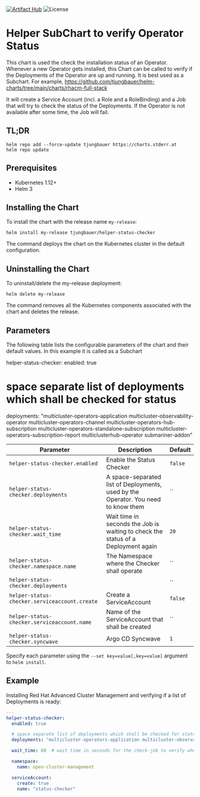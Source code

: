 [![Artifact Hub](https://img.shields.io/endpoint?url=https://artifacthub.io/badge/repository/openshift-bootstraps)](https://artifacthub.io/packages/search?repo=openshift-bootstraps)
![License](https://img.shields.io/badge/License-Apache_2.0-blue.svg)

# Helper SubChart to verify Operator Status

This chart is used the check the installation status of an Operator. Whenever a new Operator gets installed, this Chart can be called to verify if the Deployments of the Operator are up and running. 
It is best used as a Subchart. For example, https://github.com/tjungbauer/helm-charts/tree/main/charts/rhacm-full-stack

It will create a Service Account (incl. a Role and a RoleBinding) and a Job that will try to check the status of the Deployments. If the Operator is not available after some time, the Job will fail. 

## TL;DR 

```console
helm repo add --force-update tjungbauer https://charts.stderr.at
helm repo update
```

## Prerequisites

* Kubernetes 1.12+
* Helm 3

## Installing the Chart

To install the chart with the release name `my-release`:

```console
helm install my-release tjungbauer/helper-status-checker
```

The command deploys the chart on the Kubernetes cluster in the default configuration.

## Uninstalling the Chart

To uninstall/delete the my-release deployment:

```console
helm delete my-release
```

The command removes all the Kubernetes components associated with the chart and deletes the release.

## Parameters
The following table lists the configurable parameters of the chart and their default values. In this example it is called as a Subchart

helper-status-checker:
  enabled: true

  # space separate list of deployments which shall be checked for status
  deployments: "multicluster-operators-application multicluster-observability-operator multicluster-operators-channel multicluster-operators-hub-subscription multicluster-operators-standalone-subscription multicluster-operators-subscription-report multiclusterhub-operator submariner-addon"


| Parameter                                 | Description                                   | Default                                                 |
|-------------------------------------------|-----------------------------------------------|---------------------------------------------------------|
| `helper-status-checker.enabled` | Enable the Status Checker | `false` |
| `helper-status-checker.deployments` | A space-separated list of Deployments, used by the Operator. You need to know them | `` |
| `helper-status-checker.wait_time` | Wait time in seconds the Job is waiting to check the status of a Deployment again | `20` |
| `helper-status-checker.namespace.name` | The Namespace where the Checker shall operate | `` |
| `helper-status-checker.deployments` |  | `` |
| `helper-status-checker.serviceaccount.create` | Create a ServiceAccount | `false` |
| `helper-status-checker.serviceaccount.name` | Name of the ServiceAccount that shall be created | `` |
| `helper-status-checker.syncwave` | Argo CD Syncwave | `1` |

Specify each parameter using the `--set key=value[,key=value]` argument to `helm install`.

## Example

Installing Red Hat Advanced Cluster Management and verifying if a list of Deployments is ready:

```yaml
---
helper-status-checker:
  enabled: true

  # space separate list of deployments which shall be checked for status
  deployments: "multicluster-operators-application multicluster-observability-operator multicluster-operators-channel multicluster-operators-hub-subscription multicluster-operators-standalone-subscription multicluster-operators-subscription-report multiclusterhub-operator submariner-addon"

  wait_time: 60  # wait time in seconds for the check-job to verify when the deployments should be ready

  namespace:
    name: open-cluster-management

  serviceAccount:
    create: true
    name: "status-checker"
```
